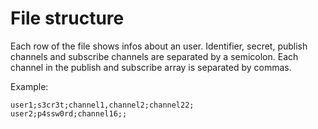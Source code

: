 File structure
==============

Each row of the file shows infos about an user. 
Identifier, secret, publish channels and subscribe channels are separated by a semicolon.
Each channel in the publish and subscribe array is separated by commas.

Example:

    user1;s3cr3t;channel1,channel2;channel22;
    user2;p4ssw0rd;channel16;;
	